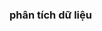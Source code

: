 ### phân tích dữ liệu

<!--
users
-admins
-doctors
-patients
{ id,password,fullname,address,phonenumber,gender,roleid}
 -->

 <!-- 
 shcedule
 { id,currentNumber,maxNumber,date,timeType,doctorId}
  -->

  <!-- 
  history
{ id, patientid,doctorid,description}
   -->

<!--
allCode
{ id, key,type,value}

-->
<!--
booking
{ id, statusId,doctorId,patientId,date,timeType}

 -->
